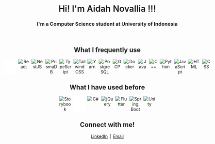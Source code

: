<link rel="stylesheet" href="https://cdn.jsdelivr.net/gh/devicons/devicon@v2.15.1/devicon.min.css">

<br>
<h1 align="center" style="font-weight: 600;">Hi! I'm Aidah Novallia !!!</h1>
<h3 align="center">I'm a Computer Science student at University of Indonesia</h3>
<br>

<h2 align="center">What I frequently use</h2>
<p align="center" style="display: flex; justify-content: center; gap: 0.4rem;">
<img width="40px;" src="https://github.com/aidahputri/aidahputri/raw/main/svg/next.svg?sanitize=true" title="NextJS" />
<img width="40px;" src="https://cdn.jsdelivr.net/gh/devicons/devicon/icons/react/react-original.svg" title="React" />  
<img width="40px;" src="https://cdn.jsdelivr.net/gh/devicons/devicon@latest/icons/nestjs/nestjs-original.svg" title="NestJS" />
<img width="40px;" src="https://cdn.jsdelivr.net/gh/devicons/devicon@latest/icons/prisma/prisma-original.svg" title="PrismaDB" />
<img width="40px;" src="https://cdn.jsdelivr.net/gh/devicons/devicon/icons/typescript/typescript-original.svg" title="TypeScript" />
<img width="40px;" src="https://cdn.jsdelivr.net/gh/devicons/devicon@latest/icons/tailwindcss/tailwindcss-original.svg" title="TailwindCSS" />
<img width="40px;" src="https://cdn.jsdelivr.net/gh/devicons/devicon/icons/yarn/yarn-original.svg" title="Yarn" />         
<img width="40px;" src="https://cdn.jsdelivr.net/gh/devicons/devicon/icons/postgresql/postgresql-original.svg" title="PostgreSQL" />
<img width="40px;" src="https://cdn.jsdelivr.net/gh/devicons/devicon@latest/icons/googlecloud/googlecloud-original.svg" title="GCP" />
<img width="40px;" src="https://cdn.jsdelivr.net/gh/devicons/devicon@latest/icons/docker/docker-plain.svg" title="Docker" />
<img width="40px;" src="https://cdn.jsdelivr.net/gh/devicons/devicon/icons/java/java-original.svg" title="Java" />
<img width="40px;" src="https://cdn.jsdelivr.net/gh/devicons/devicon/icons/cplusplus/cplusplus-original.svg" title="C++" />
<img width="40px;" src="https://cdn.jsdelivr.net/gh/devicons/devicon/icons/python/python-original.svg" title="Python" />
<img width="40px;" src="https://cdn.jsdelivr.net/gh/devicons/devicon/icons/javascript/javascript-original.svg" title="JavaScript" />
<img width="40px;" src="https://cdn.jsdelivr.net/gh/devicons/devicon/icons/html5/html5-original.svg" title="HTML" />
<img width="40px;" src="https://cdn.jsdelivr.net/gh/devicons/devicon/icons/css3/css3-original.svg" title="CSS" />
</p>

<h2 align="center">What I have used before</h2>
<p align="center" style="display: flex; justify-content: center; gap: 0.4rem;">
<img width="40px;" src="https://cdn.jsdelivr.net/gh/devicons/devicon/icons/storybook/storybook-original.svg" title="Storybook" />         
<img width="40px;" src="https://github.com/aidahputri/aidahputri/raw/main/svg/django.svg?sanitize=true" title="Django" />
<img width="40px;" src="https://cdn.jsdelivr.net/gh/devicons/devicon/icons/csharp/csharp-original.svg" title="C#" />
<img width="40px;" src="https://cdn.jsdelivr.net/gh/devicons/devicon/icons/jquery/jquery-original.svg" title="jQuery" />
<img width="40px;" src="https://cdn.jsdelivr.net/gh/devicons/devicon/icons/flutter/flutter-original.svg" title="Flutter" />
<img width="40px;" src="https://cdn.jsdelivr.net/gh/devicons/devicon/icons/spring/spring-original.svg" title="Spring Boot" />
<img width="40px;" src="https://cdn.jsdelivr.net/gh/devicons/devicon@latest/icons/unity/unity-original.svg" title="Unity" />
</p>

<h2 align="center">Connect with me!</h2>
<p align="center" style="display: flex; justify-content: center; gap: 0.4rem;">
<a href="https://www.linkedin.com/in/aidahnovallia/">LinkedIn</a>
|
<a href="mailto:aidahptr15@gmail.com">Email</a>
